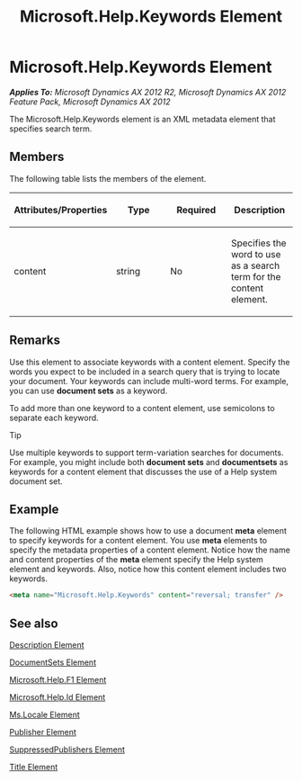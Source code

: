 ﻿---
title: Microsoft.Help.Keywords Element
TOCTitle: Microsoft.Help.Keywords Element
ms:assetid: f31ca58d-a105-49bd-8889-9d744df08682
ms:mtpsurl: https://msdn.microsoft.com/en-us/library/Gg882388(v=AX.60)
ms:contentKeyID: 35257215
ms.date: 11/07/2012
mtps_version: v=AX.60
dev_langs:
- html
---

# Microsoft.Help.Keywords Element 


_**Applies To:** Microsoft Dynamics AX 2012 R2, Microsoft Dynamics AX 2012 Feature Pack, Microsoft Dynamics AX 2012_

The Microsoft.Help.Keywords element is an XML metadata element that specifies search term.

## Members

The following table lists the members of the element.

<table>
<colgroup>
<col style="width: 25%" />
<col style="width: 25%" />
<col style="width: 25%" />
<col style="width: 25%" />
</colgroup>
<thead>
<tr class="header">
<th><p>Attributes/Properties</p></th>
<th><p>Type</p></th>
<th><p>Required</p></th>
<th><p>Description</p></th>
</tr>
</thead>
<tbody>
<tr class="odd">
<td><p>content</p></td>
<td><p>string</p></td>
<td><p>No</p></td>
<td><p>Specifies the word to use as a search term for the content element.</p></td>
</tr>
</tbody>
</table>


## Remarks

Use this element to associate keywords with a content element. Specify the words you expect to be included in a search query that is trying to locate your document. Your keywords can include multi-word terms. For example, you can use **document sets** as a keyword.

To add more than one keyword to a content element, use semicolons to separate each keyword.


> [!TIP]
> <P>Use multiple keywords to support term-variation searches for documents. For example, you might include both <STRONG>document sets</STRONG> and <STRONG>documentsets</STRONG> as keywords for a content element that discusses the use of a Help system document set.</P>



## Example

The following HTML example shows how to use a document **meta** element to specify keywords for a content element. You use **meta** elements to specify the metadata properties of a content element. Notice how the name and content properties of the **meta** element specify the Help system element and keywords. Also, notice how this content element includes two keywords.

``` html
<meta name="Microsoft.Help.Keywords" content="reversal; transfer" />
```

## See also

[Description Element](description-element.md)

[DocumentSets Element](documentsets-element.md)

[Microsoft.Help.F1 Element](microsoft-help-f1-element.md)

[Microsoft.Help.Id Element](microsoft-help-id-element.md)

[Ms.Locale Element](ms-locale-element.md)

[Publisher Element](publisher-element.md)

[SuppressedPublishers Element](suppressedpublishers-element.md)

[Title Element](title-element.md)

